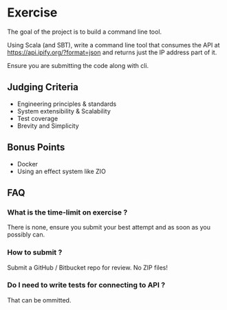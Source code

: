 # Exercise

The goal of the project is to build a command line tool.

Using Scala (and SBT), write a command line tool that consumes the API at <https://api.ipify.org/?format=json> and returns just the IP address part of it.

Ensure you are submitting the code along with cli.

## Judging Criteria

- Engineering principles & standards
- System extensibility & Scalability
- Test coverage
- Brevity and Simplicity

## Bonus Points

- Docker
- Using an effect system like ZIO

## FAQ

### What is the time-limit on exercise ?

There is none, ensure you submit your best attempt and as soon as you possibly can.

### How to submit ?

Submit a GitHub / Bitbucket repo for review. No ZIP files!

### Do I need to write tests for connecting to API ?

That can be ommitted.
